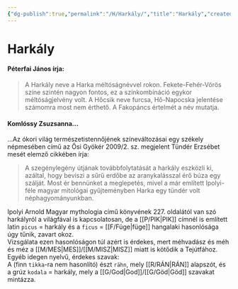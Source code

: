 ```yaml
---
{"dg-publish":true,"permalink":"/H/Harkály/","title":"Harkály","created":"2023-10-21T04:51","updated":"2025-09-21T16:33"}
---
```



# Harkály

#### Péterfai János írja:

> A Harkály neve a Harka méltóságnévvel rokon. Fekete-Fehér-Vörös színe szintén nagyon fontos, ez a színkombináció egykor méltóságjelvény volt. A Hőcsik neve furcsa, Hő-Napocska jelentése számomra most nem érthető. A Fakopáncs értelmét a név mutatja.  

#### Komlóssy Zsuzsanna...

...Az ókori világ természetistennőjének színeváltozásai egy székely népmesében című az Ősi Gyökér 2009/2. sz. megjelent Tündér Erzsébet mesét elemző cikkében írja:  
> A szegénylegény útjának továbbfolytatását a harkály eszközli ki, azáltal, hogy beviszi a sűrű erdőbe az aranykalásszal érő búza egy szálját. Most ér bennünket a meglepetés, mivel a már említett Ipolyi-féle magyar mitológai gyűjteményben Harka egy tündér volt néphagyományunkban.  

Ipolyi Arnold Magyar mythologia című könyvének 227. oldalától van szó harkályról a világfával is kapcsolatosan, de a [[P/PIK\|PIK]] címnél is említett latin `picus` = harkály és a `ficus` = [[F/Füge\|füge]] hangalaki hasonlósága úgy tűnik, zavart okoz.  
Vizsgálata ezen hasonlóságon túl azért is érdekes, mert méhvadász és méh és méz a [[M/MES\|MES]]/[[M/MISZ\|MISZ]] miatt is kötődik a Tejútfához.  
Egyéb idegen nyelvű, érdekes szavak:  
A (finn `tikka`-ra nem hasonlító) észt `rähn`, mely [[R/RÁN\|RÁN]] alapszót, és a grúz `kodala` = harkály, mely a [[G/God\|God]]/[[G/Göd\|Göd]] szavakat mintázza.  